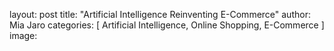 layout: post
title:  "Artificial Intelligence Reinventing E-Commerce"
author: Mia Jaro
categories: [ Artificial Intelligence, Online Shopping, E-Commerce ]
image: 
